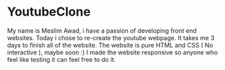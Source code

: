 # YoutubeClone

My name is Meslim Awad, i have a passion of developing front end websites.
Today i chose to re-create the youtube webpage.
It takes me 3 days to finish all of the website.
The website is pure HTML and CSS ( No interactive ), maybe soon :)
I made the website responsive so anyone who feel like testing it can feel free to do it.
